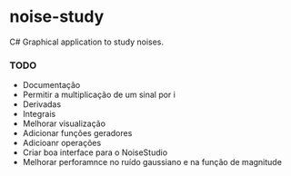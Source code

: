 # noise-study
C# Graphical application to study noises.


### TODO

- Documentação
- Permitir a multiplicação de um sinal por i
- Derivadas
- Integrais
- Melhorar visualização
- Adicionar funções geradores
- Adicioanr operações
- Criar boa interface para o NoiseStudio
- Melhorar perforamnce no ruído gaussiano e na função de magnitude